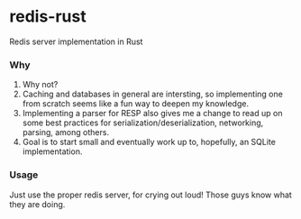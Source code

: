 # redis-rust
Redis server implementation in Rust

### Why
1. Why not?
2. Caching and databases in general are intersting, so implementing one from scratch seems like a fun way to deepen my knowledge.
3. Implementing a parser for RESP also gives me a change to read up on some best practices for serialization/deserialization, networking, parsing, among others.
4. Goal is to start small and eventually work up to, hopefully, an SQLite implementation.

### Usage
Just use the proper redis server, for crying out loud! Those guys know what they are doing.
